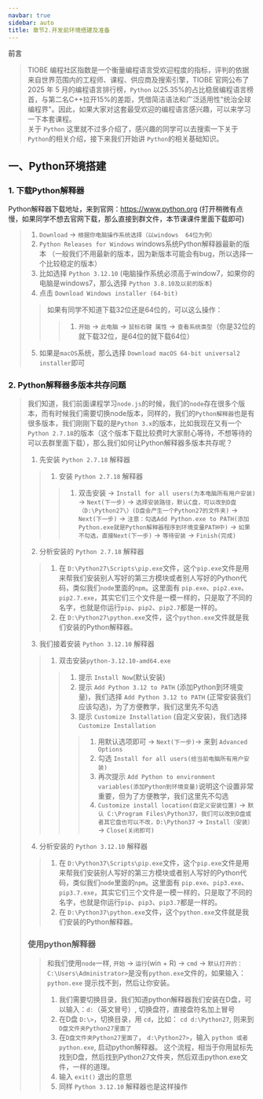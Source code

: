 ```yaml
---
navbar: true
sidebar: auto
title: 章节2.开发前环境搭建及准备
---
```



前言
> TIOBE 编程社区指数是一个衡量编程语言受欢迎程度的指标，评判的依据来自世界范围内的工程师、课程、供应商及搜索引擎，TIOBE 官网公布了 2025 年 5 月的编程语言排行榜，`Python` 以25.35%的占比稳居编程语言榜首，与第二名C++拉开15%的差距，凭借简洁语法和广泛适用性"统治全球编程界"。因此，如果大家对这套最受欢迎的编程语言感兴趣，可以来学习一下本套课程。<br/>
> 关于 `Python` 这里就不过多介绍了，感兴趣的同学可以去搜索一下关于 `Python`的相关介绍，接下来我们开始讲 `Python`的相关基础知识。



## 一、Python环境搭建
### 1. 下载Python解释器
Python解释器下载地址，来到官网：<https://www.python.org> (打开稍微有点慢，如果同学不想去官网下载，那么直接到群文件，本节课课件里面下载即可) <br/>
> 1.  `Download` -> `根据你电脑操作系统选择（以windows  64位为例）`
> 2. `Python Releases for Windows` windows系统Python解释器最新的版本 （一般我们不用最新的版本，因为新版本可能会有bug，所以选择一个比较稳定的版本）
> 3. 比如选择 `Python 3.12.10` (电脑操作系统必须高于window7，如果你的电脑是windows7，那么选择 `Python 3.8.10及以前的版本`)
> 4. 点击 `Download Windows installer (64-bit)` 
>> 如果有同学不知道下载32位还是64位的，可以这么操作：
>>> 1. `开始` -> `此电脑` -> `鼠标右键 属性` -> `查看系统类型`（你是32位的就下载32位，是64位的就下载64位）
> 5. 如果是`macOS`系统，那么选择 `Download macOS 64-bit universal2 installer`即可


### 2. Python解释器多版本共存问题
> 我们知道，我们前面课程学习`node.js`的时候，我们的`node`存在很多个版本，而有时候我们需要切换node版本，同样的，我们的`Python解释器`也是有很多版本，我们刚刚下载的是`Python 3.x`的版本，比如我现在又有一个`Python 2.7.18`的版本（这个版本下载比较费时大家耐心等待，不想等待的可以去群里面下载），那么我们如何让Python解释器多版本共存呢？<br/>
> 1. 先安装 `Python 2.7.18` 解释器
>> 1. 安装 `Python 2.7.18` 解释器
>>> 1. 双击安装 -> `Install for all users(为本电脑所有用户安装)` -> `Next(下一步)` -> `选择安装路径，默认C盘，可以改到D盘（D:\Python27\）(D盘会产生一个Python27的文件夹)` -> `Next(下一步)` -> `注意：勾选Add Python.exe to PATH(添加Python.exe就是Python解释器程序到环境变量PATH中)`  -> `如果不勾选，直接Next(下一步)` -> `等待安装` -> `Finish(完成)`
>
> 2. 分析安装的 `Python 2.7.18` 解释器
>> 1.  在 `D:\Python27\Scripts\pip.exe`文件，这个`pip.exe`文件是用来帮我们安装别人写好的第三方模块或者别人写好的Python代码，类似我们`node`里面的`npm`。这里面有 `pip.exe`、`pip2.exe`、`pip2.7.exe`，其实它们三个文件是一模一样的，只是取了不同的名字，也就是你运行`pip`、`pip2`、`pip2.7`都是一样的。
>> 2.  在 `D:\Python27\python.exe`文件，这个`python.exe`文件就是我们安装的Python解释器。
>
> 3. 我们接着安装 `Python 3.12.10` 解释器
>> 1. 双击安装`python-3.12.10-amd64.exe` 
>>>  1. 提示 `Install Now`(默认安装)
>>>  2. 提示 `Add Python 3.12 to PATH` (添加Python到环境变量)，我们选择 `Add Python 3.12 to PATH` (正常安装我们应该勾选)，为了方便教学，我们这里先不勾选
>>>  3. 提示 `Customize Installation` (自定义安装)，我们选择 `Customize Installation`
>>>>  1. 用默认选项即可 -> `Next(下一步)`-> 来到 `Advanced Options`
>>>>  2. 勾选 `Install for all users(给当前电脑所有用户安装)`
>>>>  3. 再次提示 `Add Python to environment variables(添加Python到环境变量)`说明这个设置非常重要，但为了方便教学，我们这里先不勾选
>>>>  4. `Customize install location(自定义安装位置)` -> `默认 C:\Program Files\Python37，我们可以改到D盘或者其它盘也可以不改，D:\Python37` -> `Install（安装）` -> `Close(关闭即可)` 
>
> 4. 分析安装的 `Python 3.12.10` 解释器
>> 1.  在 `D:\Python37\Scripts\pip.exe`文件，这个`pip.exe`文件是用来帮我们安装别人写好的第三方模块或者别人写好的Python代码，类似我们`node`里面的`npm`。这里面有 `pip.exe`、`pip3.exe`、`pip3.7.exe`，其实它们三个文件是一模一样的，只是取了不同的名字，也就是你运行`pip`、`pip3`、`pip3.7`都是一样的。
>> 2.  在 `D:\Python37\python.exe`文件，这个`python.exe`文件就是我们安装的Python解释器。
> ### 使用python解释器
>> 和我们使用`node`一样, `开始` -> `运行`(win + R) -> `cmd` -> `默认打开的：C:\Users\Administrator>`是没有`python.exe`文件的，如果输入：`python.exe` 提示找不到，然后让你安装。
>> 1. 我们需要切换目录，我们知道python解释器我们安装在D盘，可以输入：`d:`（英文冒号）, 切换盘符，直接盘符名加上冒号
>> 2. 在D盘 `D:\>`，切换目录，用 `cd`，比如： `cd d:\Python27`, 则来到 `D盘文件夹Python27里面了`
>> 3. 在`D盘文件夹Python27里面了`， `d:\Python27>`，输入 `python 或者 python.exe`, 启动python解释器。 这个流程，相当于你用鼠标先找到D盘，然后找到Python27文件夹，然后双击python.exe文件，一样的道理。
>> 4. 输入 `exit()` 退出的意思
>> 5. 同样 `Python 3.12.10` 解释器也是这样操作